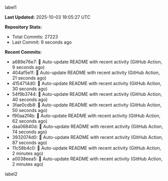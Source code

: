 
label1 
<!-- ACTIVITY_START -->
**Last Updated:** 2025-10-03 19:05:27 UTC

**Repository Stats:**
- Total Commits: 27223
- Last Commit: 9 seconds ago

**Recent Commits:**
- a689e76e7: 🤖 Auto-update README with recent activity (GitHub Action, 9 seconds ago)
- 404af5e1f: 🤖 Auto-update README with recent activity (GitHub Action, 21 seconds ago)
- 4154714d0: 🤖 Auto-update README with recent activity (GitHub Action, 30 seconds ago)
- 54f9b3744: 🤖 Auto-update README with recent activity (GitHub Action, 40 seconds ago)
- 3fae0cdb8: 🤖 Auto-update README with recent activity (GitHub Action, 50 seconds ago)
- f90aa2f4b: 🤖 Auto-update README with recent activity (GitHub Action, 62 seconds ago)
- daa06840d: 🤖 Auto-update README with recent activity (GitHub Action, 74 seconds ago)
- 3932074d0: 🤖 Auto-update README with recent activity (GitHub Action, 87 seconds ago)
- 11c58b4c0: 🤖 Auto-update README with recent activity (GitHub Action, 2 minutes ago)
- a0038eea5: 🤖 Auto-update README with recent activity (GitHub Action, 2 minutes ago)
<!-- ACTIVITY_END -->

label2
